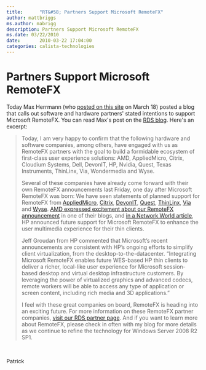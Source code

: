 ```yaml
---
title:      "RT&#58; Partners Support Microsoft RemoteFX"
author: mattbriggs
ms.author: mabrigg
description: Partners Support Microsoft RemoteFX
ms.date: 03/22/2010
date:       2010-03-22 17:04:00
categories: calista-technologies
---
```

# Partners Support Microsoft RemoteFX

Today Max Herrmann (who [posted on this site](https://blogs.technet.com/virtualization/archive/2010/03/17/explaining-microsoft-remotefx.aspx "Max's March 18 post") on March 18) posted a blog that calls out software and hardware partners' stated intentions to support Microsoft RemoteFX. You can read Max's post on the [RDS blog](https://techcommunity.microsoft.com/t5/security-compliance-and-identity/partners-support-microsoft-remotefx/ba-p/246982 "RDS blog on MSDN"). Here's an excerpt: 

> Today, I am very happy to confirm that the following hardware and software companies, among others, have engaged with us as RemoteFX partners with the goal to build a formidable ecosystem of first-class user experience solutions: AMD, AppliedMicro, Citrix, Cloudium Systems, Dell, DevonIT, HP, Nvidia, Quest, Texas Instruments, ThinLinx, Via, Wondermedia and Wyse.
> 
> Several of these companies have already come forward with their own RemoteFX announcements last Friday, one day after Microsoft RemoteFX was born: We have seen statements of planned support for RemoteFX from [AppliedMicro](http://investor.appliedmicro.com/phoenix.zhtml?c=78121&p=irol-newsArticle&ID=1403972&highlight=), [Citrix](https://www.citrix.com/blogs/2013/12/11/true-hardware-gpu-sharing-arrives/), [DevonIT](http://www.devonit.com/about-devon-it/devon-it-announces-plans-for-integration-of-thin-client-solutions-with-microsoft-remotefx-2), [Quest](http://www.quest.com/newsroom/news-releases-show.aspx?contentid=11210), [ThinLinx](http://www.thinlinx.com/about/about.html#about_news), [Via](http://www.via.com.tw/en/resources/pressroom/pressrelease.jsp?press_release_no=4627) and [Wyse](http://www.wyse.com/about/news/pr/2010/0319_MicrosoftRemoteFX.asp). [AMD expressed excitement about our RemoteFX announcement](http://links.amd.com/VirtualFuture) in one of their blogs, and [in a Network World article](http://www.networkworld.com/community/node/58722), HP announced future support for Microsoft RemoteFX to enhance the user multimedia experience for their thin clients. 
> 
> Jeff Groudan from HP commented that Microsoft’s recent announcements are consistent with HP’s ongoing efforts to simplify client virtualization, from the desktop-to-the-datacenter. “Integrating Microsoft RemoteFX enables future WES-based HP thin clients to deliver a richer, local-like user experience for Microsoft session-based desktop and virtual desktop infrastructure customers. By leveraging the power of virtualized graphics and advanced codecs, remote workers will be able to access any type of application or screen content, including rich media and 3D applications.”
> 
> I feel with these great companies on board, RemoteFX is heading into an exciting future. For more information on these RemoteFX partner companies, [visit our RDS partner page](https://www.microsoft.com/windowsserver2008/en/us/rds-partners.aspx). And if you want to learn more about RemoteFX, please check in often with my blog for more details as we continue to refine the technology for Windows Server 2008 R2 SP1.

 

Patrick
